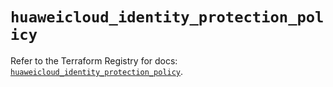 # `huaweicloud_identity_protection_policy`

Refer to the Terraform Registry for docs: [`huaweicloud_identity_protection_policy`](https://registry.terraform.io/providers/huaweicloud/huaweicloud/1.71.1/docs/resources/identity_protection_policy).
